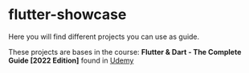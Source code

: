 # flutter-showcase

Here you will find different projects you can use as guide.

These projects are bases in the course: **Flutter & Dart - The Complete Guide [2022 Edition]** found in [Udemy](https://udemy.com)
